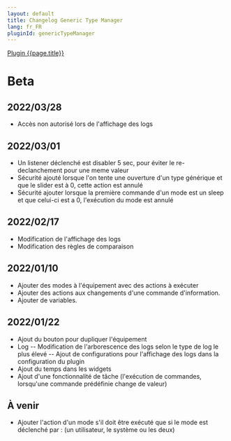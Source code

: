 ```yaml
---
layout: default
title: Changelog Generic Type Manager
lang: fr_FR
pluginId: genericTypeManager
---
```


<div id="title">
<a href="../../../{{site.baseurl}}/{{page.pluginId}}/{{page.lang}}">Plugin {{page.title}}</a>
</div>

# Beta
## 2022/03/28
- Accès non autorisé lors de l'affichage des logs
## 2022/03/01
- Un listener déclenché est disabler 5 sec, pour éviter le re-declanchement pour une meme valeur
- Sécurité ajouté lorsque l'on tente une ouverture d'un type générique et que le slider est à 0, cette action est annulé
- Sécurité ajouter lorsque la première commande d'un mode est un sleep et que celui-ci est a 0, l'exécution du mode est annulé
## 2022/02/17
- Modification de l'affichage des logs
- Modification des règles de comparaison
## 2022/01/10
- Ajouter des modes à l'équipement avec des actions à exécuter
- Ajouter des actions aux changements d'une commande d'information.
- Ajouter de variables.
## 2022/01/22
- Ajout du bouton pour dupliquer l'équipement
- Log
-- Modification de l'arborescence des logs selon le type de log le plus élevé
-- Ajout de configurations pour l'affichage des logs dans la configuration du plugin
- Ajout du temps dans les widgets
- Ajout d'une fonctionnalité de tâche (l'exécution de commandes, lorsqu'une commande prédéfinie change de valeur)
## À venir
- Ajouter l'action d'un mode s'il doit être exécuté que si le mode est déclenché par : (un utilisateur, le système ou les deux)